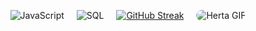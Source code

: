 <div align = "center" style = "display: flex; justify-content: center; align-items: center; gap: 20px; flex-wrap: wrap;">
<img src = "https://img.shields.io/badge/JavaScript-F7DF1E?style=for-the-badge&logo=javascript&logoColor=white&color=8957e5" alt="JavaScript"/>
<img src="https://img.shields.io/badge/SQL-4479A1?style=for-the-badge&logo=sql&logoColor=white&color=8957e5" alt="SQL"/>
  
<a href="https://git.io/streak-stats"><img src="https://streak-stats.demolab.com?user=loupmz&theme=midnight-purple&short_numbers=true" alt="GitHub Streak" /></a>

<img src = "https://tenor.com/pt-BR/view/honkai-star-rail-hsr-hsr-herta-kuru-kuru-kuru-gif-18441764611880682237" alt="Herta GIF" style="max-width: 150px; border-radius: 15px;" />
</div>
